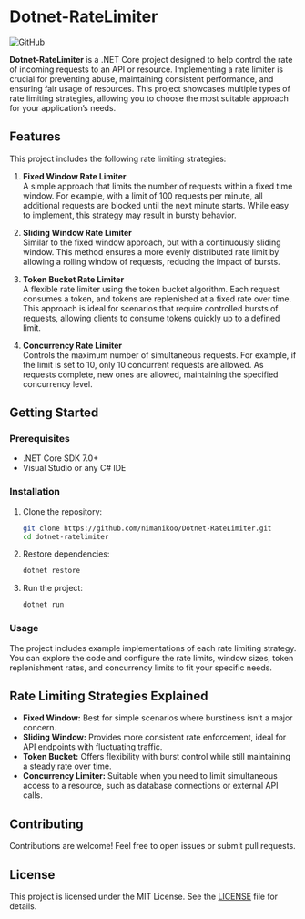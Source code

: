 

# Dotnet-RateLimiter

[![GitHub](https://img.shields.io/badge/Repository-GitHub-blue)](https://github.com/nimanikoo/Dotnet-RateLimiter)

**Dotnet-RateLimiter** is a .NET Core project designed to help control the rate of incoming requests to an API or resource. Implementing a rate limiter is crucial for preventing abuse, maintaining consistent performance, and ensuring fair usage of resources. This project showcases multiple types of rate limiting strategies, allowing you to choose the most suitable approach for your application’s needs.

## Features

This project includes the following rate limiting strategies:

1. **Fixed Window Rate Limiter**  
   A simple approach that limits the number of requests within a fixed time window. For example, with a limit of 100 requests per minute, all additional requests are blocked until the next minute starts. While easy to implement, this strategy may result in bursty behavior.

2. **Sliding Window Rate Limiter**  
   Similar to the fixed window approach, but with a continuously sliding window. This method ensures a more evenly distributed rate limit by allowing a rolling window of requests, reducing the impact of bursts.

3. **Token Bucket Rate Limiter**  
   A flexible rate limiter using the token bucket algorithm. Each request consumes a token, and tokens are replenished at a fixed rate over time. This approach is ideal for scenarios that require controlled bursts of requests, allowing clients to consume tokens quickly up to a defined limit.

4. **Concurrency Rate Limiter**  
   Controls the maximum number of simultaneous requests. For example, if the limit is set to 10, only 10 concurrent requests are allowed. As requests complete, new ones are allowed, maintaining the specified concurrency level.

## Getting Started

### Prerequisites

- .NET Core SDK 7.0+
- Visual Studio or any C# IDE

### Installation

1. Clone the repository:

   ```bash
   git clone https://github.com/nimanikoo/Dotnet-RateLimiter.git
   cd dotnet-ratelimiter
   ```

2. Restore dependencies:

   ```bash
   dotnet restore
   ```

3. Run the project:

   ```bash
   dotnet run
   ```

### Usage

The project includes example implementations of each rate limiting strategy. You can explore the code and configure the rate limits, window sizes, token replenishment rates, and concurrency limits to fit your specific needs.

## Rate Limiting Strategies Explained

- **Fixed Window:** Best for simple scenarios where burstiness isn’t a major concern.
- **Sliding Window:** Provides more consistent rate enforcement, ideal for API endpoints with fluctuating traffic.
- **Token Bucket:** Offers flexibility with burst control while still maintaining a steady rate over time.
- **Concurrency Limiter:** Suitable when you need to limit simultaneous access to a resource, such as database connections or external API calls.

## Contributing

Contributions are welcome! Feel free to open issues or submit pull requests.

## License

This project is licensed under the MIT License. See the [LICENSE](./LICENSE) file for details.


